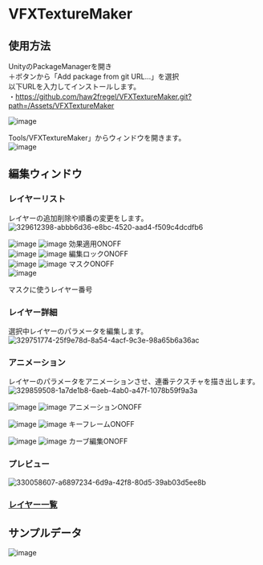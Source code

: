 # VFXTextureMaker


## 使用方法

UnityのPackageManagerを開き\
＋ボタンから「Add package from git URL...」を選択\
以下URLを入力してインストールします。\
・https://github.com/haw2fregel/VFXTextureMaker.git?path=/Assets/VFXTextureMaker

![image](https://github.com/haw2fregel/VFXTextureMaker/assets/143925343/ed638b1e-a0cb-4807-8685-5d9e778cbb19)


Tools/VFXTextureMaker」からウィンドウを開きます。\
![image](https://github.com/haw2fregel/VFXTextureMaker/assets/143925343/f9099ba2-a2be-450c-9a38-599e84442538)




## 編集ウィンドウ

### レイヤーリスト
レイヤーの追加削除や順番の変更をします。\
![329612398-abbb6d36-e8bc-4520-aad4-f509c4dcdfb6](https://github.com/haw2fregel/VFXTextureMaker/assets/143925343/9411264a-06ff-43ce-9f9c-29d96b1b8826)


![image](https://github.com/haw2fregel/VFXTextureMaker/assets/143925343/13769ac5-ee39-423d-a9bd-b93afdd7185f)
![image](https://github.com/haw2fregel/VFXTextureMaker/assets/143925343/5577c254-53e1-4d63-aeab-802ea09c303a)
効果適用ONOFF\
![image](https://github.com/haw2fregel/VFXTextureMaker/assets/143925343/38ecd2be-0c97-49b1-9144-60ad042c05bb)
![image](https://github.com/haw2fregel/VFXTextureMaker/assets/143925343/46ee4558-23c8-4f65-a13d-7ee5eaa698c1)
編集ロックONOFF\
![image](https://github.com/haw2fregel/VFXTextureMaker/assets/143925343/2aaba5ca-5418-4708-822a-9c981b854f5b)
![image](https://github.com/haw2fregel/VFXTextureMaker/assets/143925343/5cff0e27-13b7-461f-872f-20c210e771ff)
マスクONOFF\
![image](https://github.com/haw2fregel/VFXTextureMaker/assets/143925343/06d9d2b2-904e-4415-9449-43752ede9d36)

マスクに使うレイヤー番号

### レイヤー詳細
選択中レイヤーのパラメータを編集します。\
![329751774-25f9e78d-8a54-4acf-9c3e-98a65b6a36ac](https://github.com/haw2fregel/VFXTextureMaker/assets/143925343/fcc841ae-96d0-4c9c-92a8-6e118ebb530c)




### アニメーション
レイヤーのパラメータをアニメーションさせ、連番テクスチャを描き出します。\
![329859508-1a7de1b8-6aeb-4ab0-a47f-1078b59f9a3a](https://github.com/haw2fregel/VFXTextureMaker/assets/143925343/d6d48839-bdbb-45df-8fc3-06cee22ada4c)




![image](https://github.com/haw2fregel/VFXTextureMaker/assets/143925343/ddce4c6e-ad92-4b64-ba54-f73eac3c411d)
![image](https://github.com/haw2fregel/VFXTextureMaker/assets/143925343/76769d35-704d-40aa-8f0a-815cc1c3695b)
アニメーションONOFF

![image](https://github.com/haw2fregel/VFXTextureMaker/assets/143925343/8ee63c13-f830-426f-aa24-d5f27b9d7d59)
![image](https://github.com/haw2fregel/VFXTextureMaker/assets/143925343/00f410c8-066f-4143-a733-3d5b40571d49)
キーフレームONOFF

![image](https://github.com/haw2fregel/VFXTextureMaker/assets/143925343/ba813fbf-7488-4db5-bccb-57798b0c697e)
![image](https://github.com/haw2fregel/VFXTextureMaker/assets/143925343/c852afa4-a12d-42c3-b9d1-6323797f375e)
カーブ編集ONOFF

### プレビュー
![330058607-a6897234-6d9a-42f8-80d5-39ab03d5ee8b](https://github.com/haw2fregel/VFXTextureMaker/assets/143925343/c401c95e-15a3-4b3b-b92d-38a2b2652ec3)



### [レイヤー一覧](https://github.com/haw2fregel/VFXTextureMaker/blob/v1.0.0/DOCUMENTATION.md)

## サンプルデータ
![image](https://github.com/haw2fregel/VFXTextureMaker/assets/143925343/d2e2c15b-8d69-4408-a90b-40ff991821e7)

